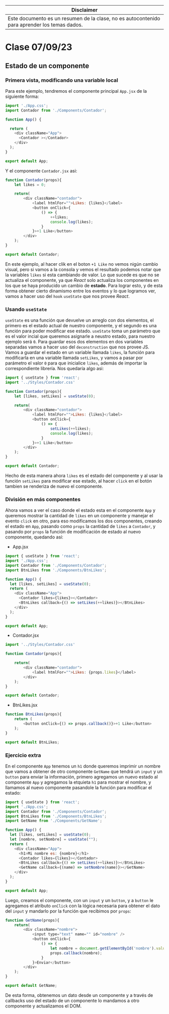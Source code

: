 | Disclaimer |
| --- |
| Este documento es un resumen de la clase, no es autocontenido para aprender los temas dados. |

# Clase 07/09/23

## Estado de un componente

### Primera vista, modificando una variable local

Para este ejemplo, tendremos el componente principal `App.jsx` de la siguiente
forma:

```js
import './App.css';
import Contador from './Components/Contador';

function App() {

  return (
    <div className="App">
      <Contador ></Contador>
    </div>
  );
}

export default App;
```

Y el componente `Contador.jsx` asi:

```js
function Contador(props){
    let likes = 0;

    return(
        <div className="contador">
            <label htmlFor="">Likes: {likes}</label>
            <button onClick={
                () => {
                    ++likes;
                    console.log(likes);
                }
            }>+1 Like</button>
        </div>
    );
}

export default Contador;

```

En este ejemplo, al hacer clik en el boton `+1 Like` no vemos nigún cambio
visual, pero si vamos a la consola y vemos el resultado podemos notar que la
variables `likes` si esta cambiando de valor.
Lo que sucede es que no se actualiza el componente, ya que *React* solo
actualiza los componentes en los que se haya producido un cambio de **estado**.
Para lograr esto, y de esta forma obtener cierto dinamismo entre los eventos
y lo que logramos ver, vamos a hacer uso del `hook` `useState` que nos provee
*React*.

### Usando `useState`

`useState` es una función que devuelve un arreglo con dos elementos, el primero
es el estado actual de nuestro componente, y el segundo es una función para
poder modificar ese estado. `useState` toma un parámetro que es el valor incial
que queremos asignarle a neustro estado, para nuestro ejemplo será `0`.
Para guardar esos dos elementos en dos variables separadas vamos a hacer uso
del `deconstruction` que nos provee JS. Vamos a guardar el estado en un variable
llamada `likes`, la función para modificarla en una variable llamada `setLikes`,
y vamos a pasar por parámetro el valor `0` para que inicialice `likes`, además
de importar la correspondiente librería.
Nos quedaría algo asi: 

```js
import { useState } from 'react';
import '../Styles/Contador.css'

function Contador(props){
    let [likes, setLikes] = useState(0);

    return(
        <div className="contador">
            <label htmlFor="">Likes: {likes}</label>
            <button onClick={
                () => {
                    setLikes(++likes);
                    console.log(likes);
                }
            }>+1 Like</button>
        </div>
    );
}

export default Contador;
```

Hecho de esta manera ahora `likes` es el estado del componente y al usar la
función `setLikes` para modificar ese estado, al hacer `click` en el botón
tambien se renderiza de nuevo el componente.

### División en más componentes

Ahora vamos a ver el caso donde el estado esta en el componente `App` y queremos
mostrar la cantidad de `likes` en un componente y manejar el evento `click` en
otro, para eso modificamos los dos componentes, creando el estado en `App`, pasando
como `props` la cantidad de `likes` a `Contador`, y pasando por `props` la función
de modificación de estado al nuevo componente, quedando así:

* App.jsx

```js
import { useState } from 'react';
import './App.css';
import Contador from './Components/Contador';
import BtnLikes from './Components/BtnLikes';

function App() {
  let [likes, setLikes] = useState(0);
  return (
    <div className="App">
      <Contador likes={likes}></Contador>
      <BtnLikes callback={() => setLikes(++likes)}></BtnLikes>
    </div>
  );
}

export default App;
```

* Contador.jsx

```js
import '../Styles/Contador.css'

function Contador(props){

    return(
        <div className="contador">
            <label htmlFor="">Likes: {props.likes}</label>
        </div>
    );
}

export default Contador;
```

* BtnLikes.jsx

```js
function BtnLikes(props){
    return (
        <button onClick={() => props.callback()}>+1 Like</button>
    );
}

export default BtnLikes;
```

### Ejercicio extra

En el componente `App` tenemos un `h1` donde queremos imprimir un nombre que
vamos a obtener de otro componente `GetName` que tendrá un `input` y un `button`
para enviar la información, primero agregamos un nuevo estado al componente `App`
y agregamos la etquieta `h1` para mostrar el nombre, y llamamos al nuevo
componente pasandole la función para modificar el estado:

```js
import { useState } from 'react';
import './App.css';
import Contador from './Components/Contador';
import BtnLikes from './Components/BtnLikes';
import GetName from './Components/GetName';

function App() {
  let [likes, setLikes] = useState(0);
  let [nombre, setNombre] = useState("");
  return (
    <div className="App">
      <h1>Mi nombre es: {nombre}</h1>
      <Contador likes={likes}></Contador>
      <BtnLikes callback={() => setLikes(++likes)}></BtnLikes>
      <GetName callback={(name) => setNombre(name)}></GetName>
    </div>
  );
}

export default App;
```

Luego, creamos el componente, con un `input` y un `button`, y a `button`
le agregamos el atributo `onClick` con la lógica necesaria para obtener
el dato del `input` y mandarlo por la función que recibimos por `props`:

```js
function GetName(props){
    return(
        <div className="nombre">
            <input type="text" name="" id="nombre" />
            <button onClick={
                () => {
                    let nombre = document.getElementById('nombre').value;
                    props.callback(nombre);
                }
            }>Enviar</button>
        </div>
    );
}

export default GetName;
```

De esta forma, obtenemos un dato desde un componente y a través de callbacks
uso del estado de un componente lo mandamos a otro componente y actualizamos el DOM.
